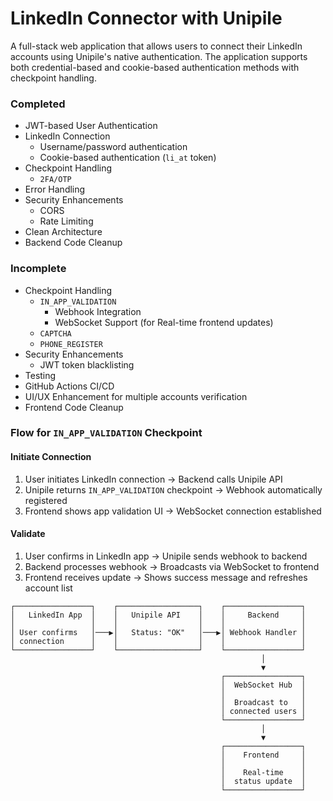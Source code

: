 # LinkedIn Connector with Unipile

A full-stack web application that allows users to connect their LinkedIn accounts using Unipile's native authentication. The application supports both credential-based and cookie-based authentication methods with checkpoint handling.

### Completed

- JWT-based User Authentication
- LinkedIn Connection
  - Username/password authentication
  - Cookie-based authentication (`li_at` token)
- Checkpoint Handling
  - `2FA/OTP`
- Error Handling
- Security Enhancements
  - CORS
  - Rate Limiting
- Clean Architecture
- Backend Code Cleanup

### Incomplete

- Checkpoint Handling
  - `IN_APP_VALIDATION`
    - Webhook Integration
    - WebSocket Support (for Real-time frontend updates)
  - `CAPTCHA`
  - `PHONE_REGISTER`
- Security Enhancements
  - JWT token blacklisting
- Testing
- GitHub Actions CI/CD
- UI/UX Enhancement for multiple accounts verification
- Frontend Code Cleanup

### Flow for `IN_APP_VALIDATION` Checkpoint

#### Initiate Connection
1. User initiates LinkedIn connection → Backend calls Unipile API
2. Unipile returns `IN_APP_VALIDATION` checkpoint → Webhook automatically registered
3. Frontend shows app validation UI → WebSocket connection established

#### Validate
1. User confirms in LinkedIn app → Unipile sends webhook to backend
2. Backend processes webhook → Broadcasts via WebSocket to frontend
3. Frontend receives update → Shows success message and refreshes account list

```
┌─────────────────┐    ┌──────────────────┐    ┌─────────────────┐
│   LinkedIn App  │    │   Unipile API    │    │     Backend     │
│                 │    │                  │    │                 │
│ User confirms   │───▶│   Status: "OK"   │───▶│ Webhook Handler │
│ connection      │    │                  │    │                 │
└─────────────────┘    └──────────────────┘    └─────────────────┘
                                                        │
                                                        ▼
                                               ┌─────────────────┐
                                               │  WebSocket Hub  │
                                               │                 │
                                               │  Broadcast to   │
                                               │ connected users │
                                               └─────────────────┘
                                                        │
                                                        ▼
                                               ┌─────────────────┐
                                               │    Frontend     │
                                               │                 │
                                               │    Real-time    │
                                               │  status update  │
                                               └─────────────────┘
```
